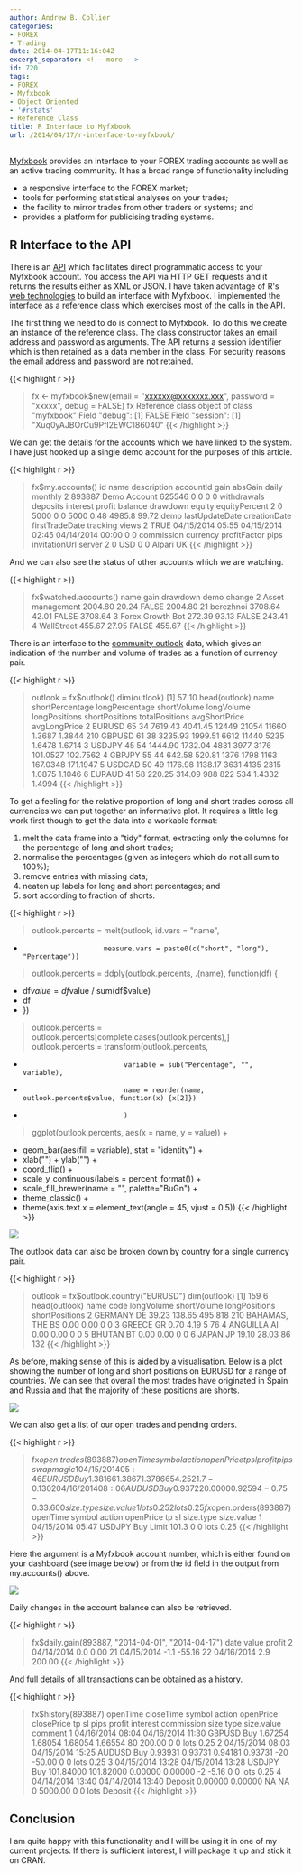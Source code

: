 ```yaml
---
author: Andrew B. Collier
categories:
- FOREX
- Trading
date: 2014-04-17T11:16:04Z
excerpt_separator: <!-- more -->
id: 720
tags:
- FOREX
- Myfxbook
- Object Oriented
- '#rstats'
- Reference Class
title: R Interface to Myfxbook
url: /2014/04/17/r-interface-to-myfxbook/
---
```


[Myfxbook](https://www.myfxbook.com/ "Myfxbook") provides an interface to your FOREX trading accounts as well as an active trading community. <!--more--> It has a broad range of functionality including

* a responsive interface to the FOREX market; 
* tools for performing statistical analyses on your trades; 
* the facility to mirror trades from other traders or systems; and 
* provides a platform for publicising trading systems.

## R Interface to the API

There is an [API](http://www.myfxbook.com/api "Myfxbook API") which facilitates direct programmatic access to your Myfxbook account. You access the API via HTTP GET requests and it returns the results either as XML or JSON. I have taken advantage of R's [web technologies](http://cran.r-project.org/web/views/WebTechnologies.html) to build an interface with Myfxbook. I implemented the interface as a reference class which exercises most of the calls in the API.

The first thing we need to do is connect to Myfxbook. To do this we create an instance of the reference class. The class constructor takes an email address and password as arguments. The API returns a session identifier which is then retained as a data member in the class. For security reasons the email address and password are not retained.

{{< highlight r >}}
> fx <- myfxbook$new(email = "xxxxxx@xxxxxxx.xxx", password = "xxxxx", debug = FALSE)
> fx
Reference class object of class "myfxbook"
Field "debug":
[1] FALSE
Field "session":
[1] "Xuq0yAJBOrCu9PfI2EWC186040"
{{< /highlight >}}

We can get the details for the accounts which we have linked to the system. I have just hooked up a single demo account for the purposes of this article.

{{< highlight r >}}
> fx$my.accounts()
      id         name description accountId gain absGain daily monthly
2 893887 Demo Account                625546    0       0     0       0
  withdrawals deposits interest profit balance drawdown equity equityPercent
2           0     5000        0      0    5000     0.48 4985.8         99.72
  demo   lastUpdateDate     creationDate   firstTradeDate tracking views
2 TRUE 04/15/2014 05:55 04/15/2014 02:45 04/14/2014 00:00        0     0
  commission currency profitFactor pips invitationUrl    server
2          0      USD            0    0               Alpari UK
{{< /highlight >}}

And we can also see the status of other accounts which we are watching.

{{< highlight r >}}
> fx$watched.accounts()
               name    gain drawdown  demo  change
2  Asset management 2004.80    20.24 FALSE 2004.80
21        berezhnoi 3708.64    42.01 FALSE 3708.64
3  Forex Growth Bot  272.39    93.13 FALSE  243.41
4        WallStreet  455.67    27.95 FALSE  455.67
{{< /highlight >}}

There is an interface to the [community outlook](http://www.myfxbook.com/community/outlook) data, which gives an indication of the number and volume of trades as a function of currency pair.

{{< highlight r >}}
> outlook = fx$outlook()
> dim(outlook)
[1] 57 10
> head(outlook)
      name shortPercentage longPercentage shortVolume longVolume longPositions shortPositions totalPositions avgShortPrice avgLongPrice
2   EURUSD              65             34     7619.43    4041.45         12449          21054          11660        1.3687       1.3844
210 GBPUSD              61             38     3235.93    1999.51          6612          11440           5235        1.6478       1.6714
3   USDJPY              45             54     1444.90    1732.04          4831           3977           3176      101.0527     102.7562
4   GBPJPY              55             44      642.58     520.81          1376           1798           1163      167.0348     171.1947
5   USDCAD              50             49     1176.98    1138.17          3631           4135           2315        1.0875       1.1046
6   EURAUD              41             58      220.25     314.09           988            822            534        1.4332       1.4994
{{< /highlight >}}

To get a feeling for the relative proportion of long and short trades across all currencies we can put together an informative plot. It requires a little leg work first though to get the data into a workable format:

1. melt the data frame into a "tidy" format, extracting only the columns for the percentage of long and short trades; 
2. normalise the percentages (given as integers which do not all sum to 100%); 
3. remove entries with missing data; 
4. neaten up labels for long and short percentages; and 
5. sort according to fraction of shorts.

{{< highlight r >}}
> outlook.percents = melt(outlook, id.vars = "name",
+                         measure.vars = paste0(c("short", "long"), "Percentage"))
> outlook.percents = ddply(outlook.percents, .(name), function(df) {
+   df$value = df$value / sum(df$value)
+   df
+ })
> outlook.percents = outlook.percents[complete.cases(outlook.percents),]
> outlook.percents = transform(outlook.percents,
+                              variable = sub("Percentage", "", variable),
+                              name = reorder(name, outlook.percents$value, function(x) {x[2]})
+                              )
> ggplot(outlook.percents, aes(x = name, y = value)) +
+   geom_bar(aes(fill = variable), stat = "identity") +
+   xlab("") + ylab("") +
+   coord_flip() +
+   scale_y_continuous(labels = percent_format()) +
+   scale_fill_brewer(name = "", palette="BuGn") +
+   theme_classic() +
+   theme(axis.text.x = element_text(angle = 45, vjust = 0.5))
{{< /highlight >}}

<img src="/img/2014/04/long-short-proportion-pairs.png">

The outlook data can also be broken down by country for a single currency pair.

{{< highlight r >}}
> outlook = fx$outlook.country("EURUSD")
> dim(outlook)
[1] 159   6
> head(outlook)
            name code longVolume shortVolume longPositions shortPositions
2        GERMANY   DE      39.23      138.65           495            818
210 BAHAMAS, THE   BS       0.00        0.00             0              0
3         GREECE   GR       0.70        4.19             5             76
4       ANGUILLA   AI       0.00        0.00             0              0
5         BHUTAN   BT       0.00        0.00             0              0
6          JAPAN   JP      19.10       28.03            86            132
{{< /highlight >}}

As before, making sense of this is aided by a visualisation. Below is a plot showing the number of long and short positions on EURUSD for a range of countries. We can see that overall the most trades have originated in Spain and Russia and that the majority of these positions are shorts.

<img src="/img/2014/04/long-short-positions-country.png">

We can also get a list of our open trades and pending orders.

{{< highlight r >}}
> fx$open.trades(893887)
          openTime symbol action openPrice     tp      sl profit pips  swap magic
1 04/15/2014 05:46 EURUSD    Buy   1.38166 1.3867 1.37866  54.25 21.7 -0.13     0
2 04/16/2014 08:06 AUDUSD    Buy   0.93722 0.0000 0.92594  -0.75 -0.3  3.60     0
  size.type size.value
1      lots       0.25
2      lots       0.25
> fx$open.orders(893887)
          openTime symbol    action openPrice tp sl size.type size.value
1 04/15/2014 05:47 USDJPY Buy Limit     101.3  0  0      lots       0.25
{{< /highlight >}}

Here the argument is a Myfxbook account number, which is either found on your dashboard (see image below) or from the id field in the output from my.accounts() above.

<img src="/img/2014/04/Selection_001.png">

Daily changes in the account balance can also be retrieved.

{{< highlight r >}}
> fx$daily.gain(893887, "2014-04-01", "2014-04-17")
         date value profit
2  04/14/2014   0.0   0.00
21 04/15/2014  -1.1 -55.16
22 04/16/2014   2.9 200.00
{{< /highlight >}}

And full details of all transactions can be obtained as a history.

{{< highlight r >}}
> fx$history(893887)
          openTime        closeTime symbol  action openPrice closePrice      tp      sl pips  profit interest commission size.type size.value comment
1 04/16/2014 08:04 04/16/2014 11:30 GBPUSD     Buy   1.67254    1.68054 1.68054 1.66554   80  200.00        0          0      lots       0.25    <NA>
2 04/15/2014 08:03 04/15/2014 15:25 AUDUSD     Buy   0.93931    0.93731 0.94181 0.93731  -20  -50.00        0          0      lots       0.25    <NA>
3 04/15/2014 13:28 04/15/2014 13:28 USDJPY     Buy 101.84000  101.82000 0.00000 0.00000   -2   -5.16        0          0      lots       0.25    <NA>
4 04/14/2014 13:40 04/14/2014 13:40        Deposit   0.00000    0.00000      NA      NA    0 5000.00        0          0      lots            Deposit
{{< /highlight >}}

## Conclusion

I am quite happy with this functionality and I will be using it in one of my current projects. If there is sufficient interest, I will package it up and stick it on CRAN.
